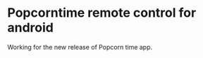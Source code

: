 Popcorntime remote control for android
======================================

Working for the new release of Popcorn time app. 



 
